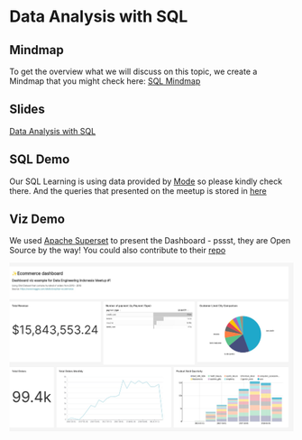 # Data Analysis with SQL

## Mindmap
To get the overview what we will discuss on this topic, we create a Mindmap that you might check here: [SQL Mindmap](https://www.mindomo.com/mindmap/sql-a037cdee98af462aad9c9210aef0194b)

## Slides
[Data Analysis with SQL](https://github.com/data-engineers-id/dei-meetups/blob/master/Intro%20to%20Data%20Engineering/Data%20Analysis%20with%20SQL/Meetup.pdf)

## SQL Demo
Our SQL Learning is using data provided by [Mode](https://mode.com/sql-tutorial/) so please kindly check there.
And the queries that presented on the meetup is stored in [here](intro-sql.sql) 

## Viz Demo
We used [Apache Superset](https://superset.apache.org/) to present the Dashboard - pssst, they are Open Source by the way! You could also contribute to their [repo](https://github.com/apache/superset)

![dashboard](olist-dashboard.jpg)